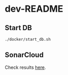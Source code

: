 # dev-README

## Start DB
```
./docker/start_db.sh
```

## SonarCloud
Check results [here](https://sonarcloud.io/project/overview?id=arangodb_arangodb-tinkerpop-provider).
